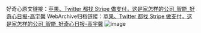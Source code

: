 好奇心原文链接：[苹果、Twitter 都找 Stripe 做支付，这是家怎样的公司_智能_好奇心日报-高宇馨](https://www.qdaily.com/articles/2499.html)
WebArchive归档链接：[苹果、Twitter 都找 Stripe 做支付，这是家怎样的公司_智能_好奇心日报-高宇馨](http://web.archive.org/web/20180123194140/http://www.qdaily.com:80/articles/2499.html)
![image](http://ww3.sinaimg.cn/large/007d5XDply1g3v698v36hj30u02tv7wh)